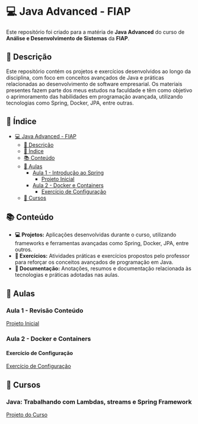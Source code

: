 
# 💻 Java Advanced - FIAP

Este repositório foi criado para a matéria de **Java Advanced** do curso de **Análise e Desenvolvimento de Sistemas** da **FIAP**.

## 📝 Descrição

Este repositório contém os projetos e exercícios desenvolvidos ao longo da disciplina, com foco em conceitos avançados de Java e práticas relacionadas ao desenvolvimento de software empresarial. Os materiais presentes fazem parte dos meus estudos na faculdade e têm como objetivo o aprimoramento das habilidades em programação avançada, utilizando tecnologias como Spring, Docker, JPA, entre outras.

## 📂 Índice
- [💻 Java Advanced - FIAP](#-java-advanced---fiap)
  - [📝 Descrição](#-descrição)
  - [📂 Índice](#-índice)
  - [📚 Conteúdo](#-conteúdo)
  - [📅 Aulas](#-aulas)
    - [Aula 1 - Introdução ao Spring](#aula-1---introdução-ao-spring)
      - [Projeto Inicial](#projeto-inicial)
    - [Aula 2 - Docker e Containers](#aula-2---docker-e-containers)
      - [Exercício de Configuração](#exercício-de-configuração)
   - [🦆 Cursos](#cursos)

## 📚 Conteúdo

- **💻 Projetos:** Aplicações desenvolvidas durante o curso, utilizando frameworks e ferramentas avançadas como Spring, Docker, JPA, entre outros.
- **📝 Exercícios:** Atividades práticas e exercícios propostos pelo professor para reforçar os conceitos avançados de programação em Java.
- **📄 Documentação:** Anotações, resumos e documentação relacionada às tecnologias e práticas adotadas nas aulas.

## 📅 Aulas

### Aula 1 - Revisão Conteúdo
[Projeto Inicial](aula1/ProjetoSpringInicial)

### Aula 2 - Docker e Containers
#### Exercício de Configuração
[Exercício de Configuração](aula2/ConfigDocker)

## 🦆 Cursos
### Java: Trabalhando com Lambdas, streams e Spring Framework
[Projeto do Curso](cursos/ProjetoJava)
